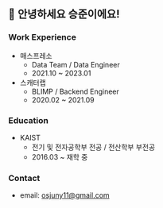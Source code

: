 ## 👋 안녕하세요 승준이에요!

### Work Experience
- 매스프레소
  - Data Team / Data Engineer
  - 2021.10 ~ 2023.01
- 스캐터랩
  - BLIMP / Backend Engineer
  - 2020.02 ~ 2021.09

### Education
- KAIST
  - 전기 및 전자공학부 전공 / 전산학부 부전공
  - 2016.03 ~ 재학 중

### Contact
- email: osjuny11@gmail.com

<!---
sjuuun/sjuuun is a ✨ special ✨ repository because its `README.md` (this file) appears on your GitHub profile.
You can click the Preview link to take a look at your changes.
--->
